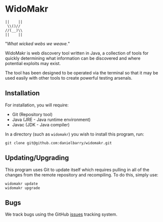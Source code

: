 # WidoMakr

    ||    ||
     \\()//
    //(__)\\
    ||    ||

"*What wicked webs we weave.*"

WidoMakr is web discovery tool written in Java, a collection of tools for
quickly determining what information can be discovered and where potential
exploits may exist.

The tool has been designed to be operated via the terminal so that it may be
used easily with other tools to create powerful testing arsenals.

## Installation

For installation, you will require:

  * Git (Repository tool)
  * Java (JRE - Java runtime environment)
  * Javac (JDK - Java compiler)

In a directory (such as `widomakr`) you wish to install this program, run:

    git clone git@github.com:danielbarry/widomakr.git

## Updating/Upgrading

This program uses Git to update itself which requires pulling in all of the
changes from the remote repository and recompiling. To do this, simply use:

    widomakr update
    widomakr upgrade

## Bugs

We track bugs using the GitHub
[issues](https://github.com/danielbarry/widomakr/issues) tracking system.
